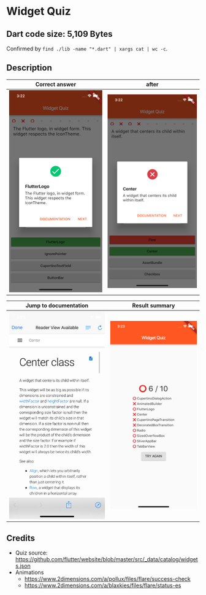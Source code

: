 # Widget Quiz

## Dart code size: 5,109 Bytes

Confirmed by `find ./lib -name "*.dart" | xargs cat | wc -c`.

## Description

Correct answer | after
--- | --
![Correct answer](screenshots/1.png) | ![Incorrect answer](screenshots/2.png)


Jump to documentation | Result summary
--- | --
![Jump to documentation](screenshots/3.png) | ![Result summary](screenshots/4.png)

## Credits

- Quiz source: https://github.com/flutter/website/blob/master/src/_data/catalog/widgets.json
- Animations
    - https://www.2dimensions.com/a/pollux/files/flare/success-check
    - https://www.2dimensions.com/a/blaxkies/files/flare/status-es

